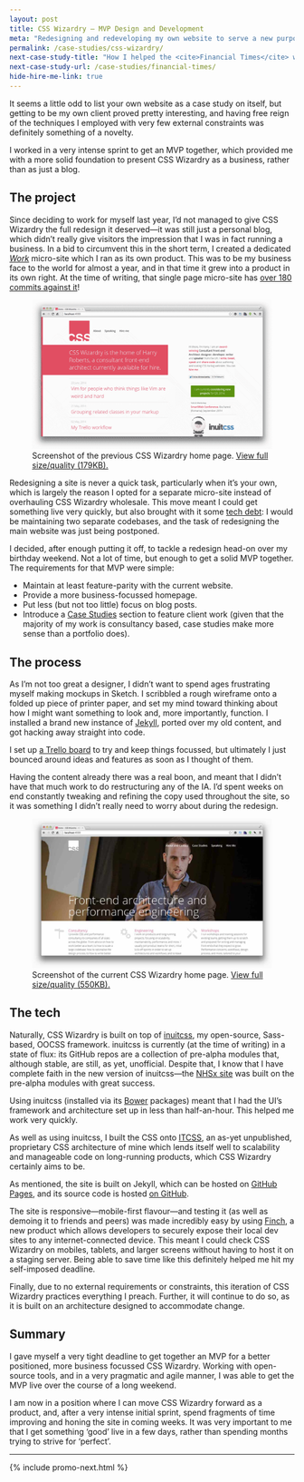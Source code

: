 ```yaml
---
layout: post
title: CSS Wizardry – MVP Design and Development
meta: "Redesigning and redeveloping my own website to serve a new purpose over a long weekend"
permalink: /case-studies/css-wizardry/
next-case-study-title: "How I helped the <cite>Financial Times</cite> with their CSS architecture."
next-case-study-url: /case-studies/financial-times/
hide-hire-me-link: true
---
```


It seems a little odd to list your own website as a case study on itself, but
getting to be my own client proved pretty interesting, and having free reign of
the techniques I employed with very few external constraints was definitely
something of a novelty.

I worked in a very intense sprint to get an MVP together, which provided me with
a more solid foundation to present CSS Wizardry as a business, rather than as
just a blog.

## The project

Since deciding to work for myself last year, I’d not managed to give CSS
Wizardry the full redesign it deserved—it was still just a personal blog, which
didn’t really give visitors the impression that I was in fact running a
business. In a bid to circumvent this in the short term, I created a dedicated
[<i>Work</i>](/work/) micro-site which I ran as its own product. This was to be
my business face to the world for almost a year, and in that time it grew into a
product in its own right. At the time of writing, that single page micro-site
has [over 180 commits against it](https://github.com/csswizardry/work)!

<figure>
  <img src="/img/content/case-studies/css-wizardry/old.png" alt="">
  <figcaption>Screenshot of the previous CSS Wizardry home page. <a href="/img/content/case-studies/css-wizardry/old-full.png">View full size/quality (179KB).</a></figcaption>
</figure>

Redesigning a site is never a quick task, particularly when it’s your own, which
is largely the reason I opted for a separate micro-site instead of overhauling
CSS Wizardry wholesale. This move meant I could get something live very quickly,
but also brought with it some [tech
debt](https://medium.com/@joaomilho/festina-lente-e29070811b84): I would be
maintaining two separate codebases, and the task of redesigning the main website
was just being postponed.

I decided, after enough putting it off, to tackle a redesign head-on over my
birthday weekend. Not a lot of time, but enough to get a solid MVP together. The
requirements for that MVP were simple:

* Maintain at least feature-parity with the current website.
* Provide a more business-focussed homepage.
* Put less (but not too little) focus on blog posts.
* Introduce a [Case Studies](/case-studies/) section to feature client work
  (given that the majority of my work is consultancy based, case studies make
  more sense than a portfolio does).

## The process

As I’m not too great a designer, I didn’t want to spend ages frustrating myself
making mockups in Sketch. I scribbled a rough wireframe onto a folded up piece
of printer paper, and set my mind toward thinking about how I might want
something to look and, more importantly, function. I installed a brand new
instance of [Jekyll](http://jekyllrb.com/), ported over my old content, and got
hacking away straight into code.

I set up [a Trello board](https://trello.com/b/5vYEHwrP/csswizardry-com) to try
and keep things focussed, but ultimately I just bounced around ideas and
features as soon as I thought of them.

Having the content already there was a real boon, and meant that I didn’t have
that much work to do restructuring any of the IA. I’d spent weeks on end
constantly tweaking and refining the copy used throughout the site, so it was
something I didn’t really need to worry about during the redesign.

<figure>
  <img src="/img/content/case-studies/css-wizardry/new.jpg" alt="">
  <figcaption>Screenshot of the current CSS Wizardry home page. <a href="/img/content/case-studies/css-wizardry/new-full.png">View full size/quality (550KB).</a></figcaption>
</figure>

## The tech

Naturally, CSS Wizardry is built on top of [inuitcss](http://www.inuitcss.com/),
my open-source, Sass-based, OOCSS framework. inuitcss is currently (at the time
of writing) in a state of flux: its GitHub repos are a collection of pre-alpha
modules that, although stable, are still, as yet, unofficial. Despite that, I
know that I have complete faith in the new version of inuitcss—the [NHSx
site](http://csswizardry.com/case-studies/nhs-nhsx-elearning-platform/) was
built on the pre-alpha modules with great success.

Using inuitcss (installed via its [Bower](http://bower.io/) packages) meant that
I had the UI’s framework and architecture set up in less than half-an-hour. This
helped me work very quickly.

As well as using inuitcss, I built the CSS onto [ITCSS](http://itcss.io/), an
as-yet unpublished, proprietary CSS architecture of mine which lends itself well
to scalability and manageable code on long-running products, which CSS Wizardry
certainly aims to be.

As mentioned, the site is built on Jekyll, which can be hosted on [GitHub
Pages](https://pages.github.com/), and its source code is hosted [on
GitHub](https://github.com/csswizardry/csswizardry.github.com).

The site is responsive—mobile-first flavour—and testing it (as well as demoing
it to friends and peers) was made incredibly easy by using
[Finch](https://meetfinch.com/), a new product which allows developers to
securely expose their local dev sites to any internet-connected device. This
meant I could check CSS Wizardry on mobiles, tablets, and larger screens without
having to host it on a staging server. Being able to save time like this
definitely helped me hit my self-imposed deadline.

Finally, due to no external requirements or constraints, this iteration of CSS
Wizardry practices everything I preach. Further, it will continue to do so, as
it is built on an architecture designed to accommodate change.

## Summary

I gave myself a very tight deadline to get together an MVP for a better
positioned, more business focussed CSS Wizardry. Working with open-source tools,
and in a very pragmatic and agile manner, I was able to get the MVP live over
the course of a long weekend.

I am now in a position where I can move CSS Wizardry forward as a product, and,
after a very intense initial sprint, spend fragments of time improving and
honing the site in coming weeks. It was very important to me that I get
something ‘good’ live in a few days, rather than spending months trying to
strive for ‘perfect’.

---

{% include promo-next.html %}
